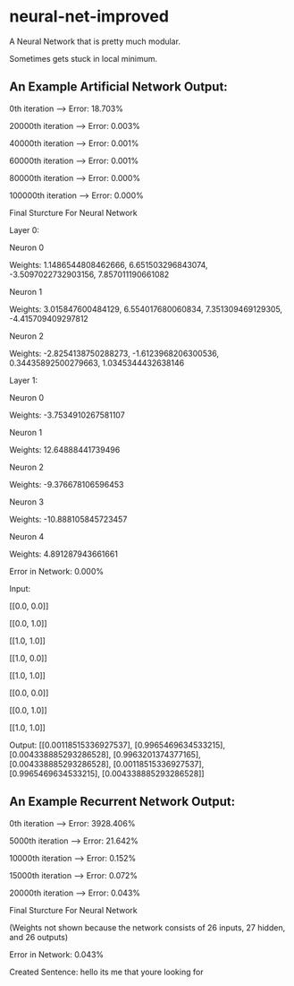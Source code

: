 # neural-net-improved
A Neural Network that is pretty much modular.

Sometimes gets stuck in local minimum.
## An Example Artificial Network Output:

0th iteration --> Error: 18.703%

20000th iteration --> Error: 0.003%

40000th iteration --> Error: 0.001%

60000th iteration --> Error: 0.001%

80000th iteration --> Error: 0.000%

100000th iteration --> Error: 0.000%

Final Sturcture For Neural Network 

Layer 0: 

Neuron 0

Weights: 1.1486544808462666, 6.651503296843074, -3.5097022732903156, 7.857011190661082

Neuron 1

Weights: 3.015847600484129, 6.554017680060834, 7.351309469129305, -4.415709409297812

Neuron 2

Weights: -2.8254138750288273, -1.6123968206300536, 0.34435892500279663, 1.0345344432638146

Layer 1: 

Neuron 0

Weights: -3.7534910267581107

Neuron 1

Weights: 12.64888441739496

Neuron 2

Weights: -9.376678106596453

Neuron 3

Weights: -10.888105845723457

Neuron 4

Weights: 4.891287943661661

Error in Network: 0.000%

Input:

[[0.0, 0.0]]

[[0.0, 1.0]]

[[1.0, 1.0]]

[[1.0, 0.0]]

[[1.0, 1.0]]

[[0.0, 0.0]]

[[0.0, 1.0]]

[[1.0, 1.0]]

Output: [[0.00118515336927537], [0.9965469634533215], [0.004338885293286528], [0.9963201374377165], [0.004338885293286528], [0.00118515336927537], [0.9965469634533215], [0.004338885293286528]]


## An Example Recurrent Network Output:
0th iteration --> Error: 3928.406%

5000th iteration --> Error: 21.642%

10000th iteration --> Error: 0.152%

15000th iteration --> Error: 0.072%

20000th iteration --> Error: 0.043%

Final Sturcture For Neural Network

(Weights not shown because the network consists of 26 inputs, 27 hidden, and 26 outputs)

Error in Network: 0.043%

Created Sentence: hello its me that youre looking for 
